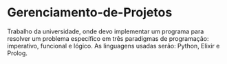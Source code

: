 # Gerenciamento-de-Projetos
Trabalho da universidade, onde devo implementar um programa para resolver um problema específico em três paradigmas de programação: imperativo, funcional e lógico. As linguagens usadas serão: Python, Elixir e Prolog.
